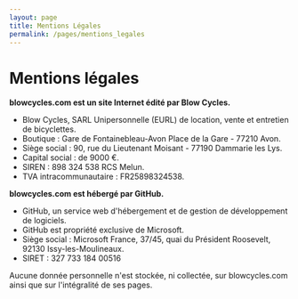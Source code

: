 ```yaml
---
layout: page
title: Mentions Légales
permalink: /pages/mentions_legales
---
```


# Mentions légales

**blowcycles.com est un site Internet édité par Blow Cycles.**

- Blow Cycles, SARL Unipersonnelle (EURL) de location, vente et entretien de bicyclettes.
- Boutique : Gare de Fontainebleau-Avon Place de la Gare - 77210 Avon. 
- Siège social : 90, rue du Lieutenant Moisant - 77190 Dammarie les Lys. 
- Capital social : de 9000 €.
- SIREN : 898 324 538 RCS Melun. 
- TVA intracommunautaire : FR25898324538.

**blowcycles.com est hébergé par GitHub.**

- GitHub, un service web d'hébergement et de gestion de développement de logiciels. 
- GitHub est propriété exclusive de Microsoft.
- Siège social : Microsoft France, 37/45, quai du Président Roosevelt, 92130 Issy-les-Moulineaux.
- SIRET : 327 733 184 00516

Aucune donnée personnelle n'est stockée, ni collectée, sur blowcycles.com ainsi que sur l'intégralité de ses pages.
